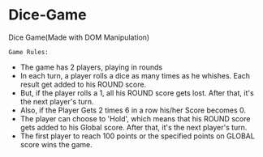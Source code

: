 # Dice-Game
Dice Game(Made with DOM Manipulation)

    Game Rules:

  - The game has 2 players, playing in rounds
  - In each turn, a player rolls a dice as many times as he whishes. Each result get added to his ROUND score.
  - But, if the player rolls a 1, all his ROUND score gets lost. After that, it's the next player's turn.
  - Also, if the Player Gets 2 times 6 in a row his/her Score becomes 0.
  - The player can choose to 'Hold', which means that his ROUND score gets added to his Global score.
    After that, it's the next player's turn.
  - The first player to reach 100 points or the specified points on GLOBAL score wins the game.

    
